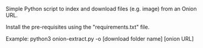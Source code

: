 Simple Python script to index and download files (e.g. image) from an Onion URL.

Install the pre-requisites using the "requirements.txt" file. 

Example: python3 onion-extract.py -o [download folder name] [onion URL]

